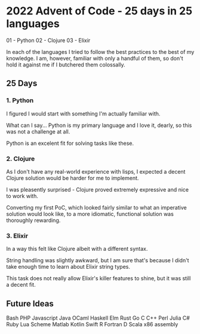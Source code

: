 # 2022 Advent of Code - 25 days in 25 languages

01 - Python
02 - Clojure
03 - Elixir

In each of the languages I tried to follow the best practices to the best of my knowledge.
I am, however, familiar with only a handful of them, so don't hold it against me if I butchered them colossally.

## 25 Days
### 1. Python
I figured I would start with something I'm actually familiar with.

What can I say... Python is my primary language and I love it, dearly, so this was not a challenge at all.

Python is an excelent fit for solving tasks like these.

### 2. Clojure
As I don't have any real-world experience with lisps, I expected a decent Clojure solution would be harder for me to implement.

I was pleasently surprised - Clojure proved extremely expressive and nice to work with.

Converting my first PoC, which looked fairly similar to what an imperative solution would look like,
to a more idiomatic, functional solution was thoroughly rewarding.

### 3. Elixir
In a way this felt like Clojure albeit with a different syntax.

String handling was slightly awkward, but I am sure that's because I didn't take enough time
to learn about Elixir string types.

This task does not really allow Elixir's killer features to shine, but it was still a decent fit.

## Future Ideas
Bash
PHP
Javascript
Java
OCaml
Haskell
Elm
Rust
Go
C
C++
Perl
Julia
C#
Ruby
Lua
Scheme
Matlab
Kotlin
Swift
R
Fortran
D
Scala
x86 assembly
